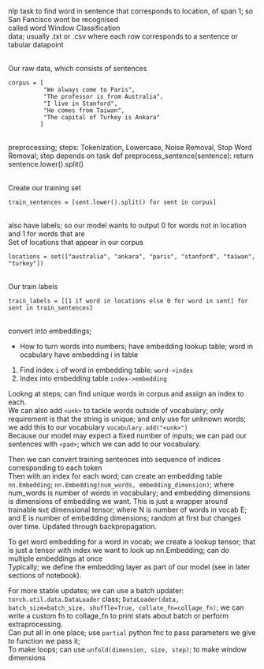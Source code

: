

<br> nlp task to find word in sentence that corresponds to location, of span 1; so San Fancisco wont be recognised
<br> called word Window Classification
<br> data; usually .txt or .csv where each row corresponds to a sentence or tabular datapoint

<br> Our raw data, which consists of sentences
```
corpus = [
          "We always come to Paris",
          "The professor is from Australia",
          "I live in Stanford",
          "He comes from Taiwan",
          "The capital of Turkey is Ankara"
         ]
```
<br> preprocessing; steps: Tokenization, Lowercase, Noise Removal, Stop Word Removal; step depends on task
def preprocess_sentence(sentence):
  return sentence.lower().split()

<br> Create our training set
```
train_sentences = [sent.lower().split() for sent in corpus]
```

<br> also have labels; so our model wants to output 0 for words not in location and 1 for words that are
<br> Set of locations that appear in our corpus
```
locations = set(["australia", "ankara", "paris", "stanford", "taiwan", "turkey"])
```

<br> Our train labels
```
train_labels = [[1 if word in locations else 0 for word in sent] for sent in train_sentences]
```

<br> convert into embeddings; 
-  How to turn words into numbers; have embedding lookup table; word in ocabulary have embedding i in table
  1.  Find index `i` of word in embedding table: `word->index`
  2.  Index into embedding table `index->embedding`

Lookng at steps; can find unique words in corpus and assign an index to each. <br>
We can also add `<unk>` to tackle words outside of vocabulary; only requirement is that the string is unique; and only use
for unknown words; we add this to our vocabulary `vocabulary.add("<unk>")` <br>
Because our model may expect a fixed number of inputs; we can pad our sentences with `<pad>`; which we can add to our vocabulary.

<p>

Then we can convert training sentences into sequence of indices corresponding to each token <br>
Then with an index for each word; can create an embedding table `nn.Embedding`; `nn.Embedding(num_words, embedding_dimension)`; where num_words is number of words in vocabulary; and embedding dimensions is dimensions of embedding we want. This is just a wrapper around trainable `NxE` dimensional tensor; where N is number of words in vocab E; and E is number of embedding dimensions; random at first but changes over time. Updated through backpropagation. <p>
To get word embedding for a word in vocab; we create a lookup tensor; that is just a tensor with index we want to look up nn.Embedding; can do multiple embeddings at once <br>
Typically; we define the embedding layer as part of our model (see in later sections of notebook).
<br> 

For more stable updates; we can use a batch updater: `torch.util.data.DataLoader` class; `DataLoader(data, batch_size=batch_size, shuffle=True, collate_fn=collage_fn)`;
we can write a custom fn to collage_fn to print stats about batch or perform extraprocessing. <br> 
Can put all in one place; use `partial` python fnc to pass parameters we give to function we pass it; <br>
To make loops; can use `unfold(dimension, size, step)`; to make window dimensions